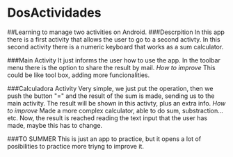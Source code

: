 # DosActividades
##Learning to manage two activities on Android.
###Descrpition
In this app there is a first activity that allows the user to go to a second activty. In this second activity there is a numeric keyboard
that works as a sum calculator. 

###Main Activity
It just informs the user how to use the app. In the toolbar menu there is the option to share the result by mail. 
*How to improve*
This could be like tool box, adding more funcionalities.

###Calculadora Activity
Very simple, we just put the operation, then we push the button "=" and the result of the sum is made, sending us to the main activity.
The result will be shown in this activty, plus an extra info.
*How to improve*
Made a more complex calculator, able to do sum, substraction... etc. Now, the result is reached reading the text input that the
user has made, maybe this has to change. 

###TO SUMMER
This is just an app to practice, but it opens a lot of posibilities to practice more triyng to improve it. 
